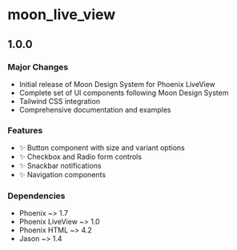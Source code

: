 # moon_live_view

## 1.0.0

### Major Changes

- Initial release of Moon Design System for Phoenix LiveView
- Complete set of UI components following Moon Design System
- Tailwind CSS integration
- Comprehensive documentation and examples

### Features

- ✨ Button component with size and variant options
- ✨ Checkbox and Radio form controls
- ✨ Snackbar notifications
- ✨ Navigation components

### Dependencies

- Phoenix ~> 1.7
- Phoenix LiveView ~> 1.0
- Phoenix HTML ~> 4.2
- Jason ~> 1.4
